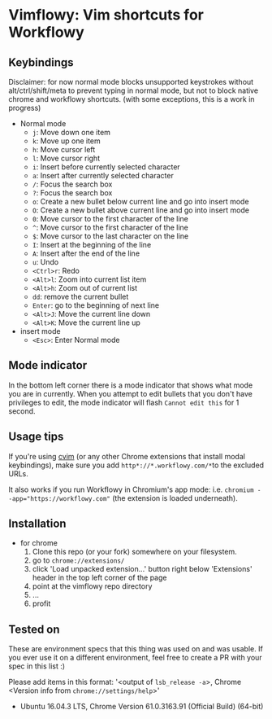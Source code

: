 Vimflowy: Vim shortcuts for Workflowy
=====================================

Keybindings
-----------

Disclaimer: for now normal mode blocks unsupported keystrokes without alt/ctrl/shift/meta to prevent typing in normal mode, but not to block native chrome and workflowy shortcuts. (with some exceptions, this is a work in progress)

* Normal mode
    - `j`: Move down one item
    - `k`: Move up one item
    - `h`: Move cursor left
    - `l`: Move cursor right
    - `i`: Insert before currently selected character
    - `a`: Insert after currently selected character
    - `/`: Focus the search box
    - `?`: Focus the search box
    - `o`: Create a new bullet below current line and go into insert mode
    - `O`: Create a new bullet above current line and go into insert mode
    - `0`: Move cursor to the first character of the line
    - `^`: Move cursor to the first character of the line
    - `$`: Move cursor to the last character on the line
    - `I`: Insert at the beginning of the line
    - `A`: Insert after the end of the line
    - `u`: Undo
    - `<Ctrl>r`: Redo
    - `<Alt>l`: Zoom into current list item
    - `<Alt>h`: Zoom out of current list
    - `dd`: remove the current bullet
    - `Enter`: go to the beginning of next line
    - `<Alt>J`: Move the current line down
    - `<Alt>K`: Move the current line up
* insert mode
    - `<Esc>`: Enter Normal mode

Mode indicator
--------------

In the bottom left corner there is a mode indicator that shows what mode you are in currently. 
When you attempt to edit bullets that you don't have privileges to edit, the mode indicator will flash `Cannot edit this` for 1 second.

Usage tips
----------

If you're using [cvim](https://chrome.google.com/webstore/detail/cvim/ihlenndgcmojhcghmfjfneahoeklbjjh) (or any other Chrome extensions that install modal keybindings), make sure you add `http*://*.workflowy.com/*`to the excluded URLs.

It also works if you run Workflowy in Chromium's app mode: i.e. `chromium --app="https://workflowy.com"` (the extension is loaded underneath).

Installation
------------

* for chrome
  1. Clone this repo (or your fork) somewhere on your filesystem. 
  2. go to `chrome://extensions/`
  3. click 'Load unpacked extension...' button right below 'Extensions' header in the top left corner of the page
  4. point at the vimflowy repo directory
  5. ...
  6. profit

Tested on
---------

These are environment specs that this thing was used on and was usable. If you ever use it on a different environment, feel free to create a PR with your spec in this list :)

Please add items in this format: '<output of `lsb_release -a`>, Chrome <Version info from `chrome://settings/help`>'

* Ubuntu 16.04.3 LTS, Chrome Version 61.0.3163.91 (Official Build) (64-bit)
